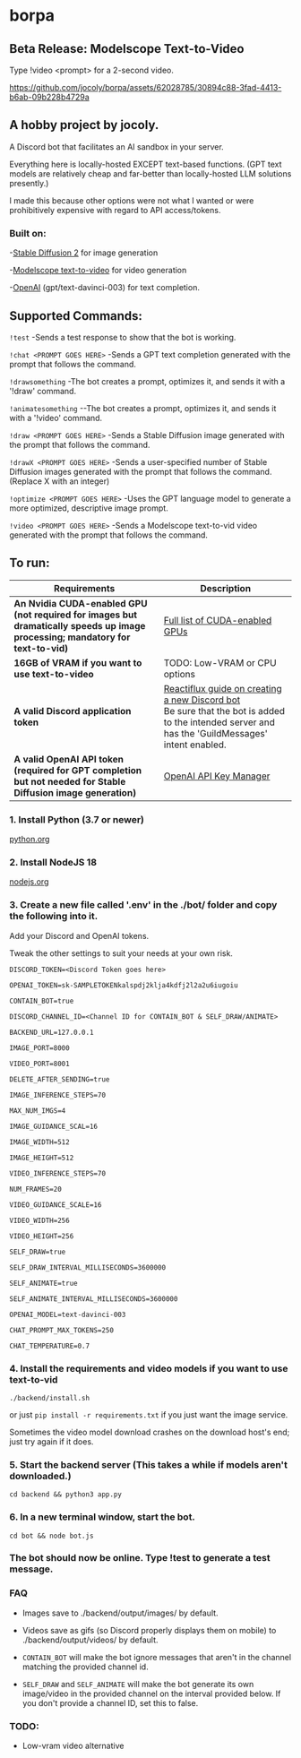 # borpa

## Beta Release: Modelscope Text-to-Video

Type !video \<prompt\> for a 2-second video.

https://github.com/jocoly/borpa/assets/62028785/30894c88-3fad-4413-b6ab-09b228b4729a

## A hobby project by jocoly.

A Discord bot that facilitates an AI sandbox in your server.

Everything here is locally-hosted EXCEPT text-based functions. (GPT text models are relatively cheap and far-better than locally-hosted LLM solutions presently.)

I made this because other options were not what I wanted or were prohibitively expensive with regard to API access/tokens.

### Built on:

-[Stable Diffusion 2](https://github.com/Stability-AI/stablediffusion) for image generation

-[Modelscope text-to-video](https://huggingface.co/spaces/damo-vilab/modelscope-text-to-video-synthesis) for video generation

-[OpenAI](https://platform.openai.com/account/api-keys) (gpt/text-davinci-003) for text completion.

## Supported Commands:

  `!test`
  -Sends a test response to show that the bot is working.

  `!chat <PROMPT GOES HERE>`
  -Sends a GPT text completion generated with the prompt that follows the command.

  `!drawsomething`
  -The bot creates a prompt, optimizes it, and sends it with a '!draw' command.

  `!animatesomething`
  --The bot creates a prompt, optimizes it, and sends it with a '!video' command.
  
  `!draw <PROMPT GOES HERE>`
  -Sends a Stable Diffusion image generated with the prompt that follows the command.
  
  `!drawX <PROMPT GOES HERE>`
  -Sends a user-specified number of Stable Diffusion images generated with the prompt that follows the command. (Replace X with an integer)

  `!optimize <PROMPT GOES HERE>`
  -Uses the GPT language model to generate a more optimized, descriptive image prompt.

  `!video <PROMPT GOES HERE>`
  -Sends a Modelscope text-to-vid video generated with the prompt that follows the command.

## To run:

| Requirements                                                                                                                    | Description                                                                                                                                                                                                                                     |
|---------------------------------------------------------------------------------------------------------------------------------|-------------------------------------------------------------------------------------------------------------------------------------------------------------------------------------------------------------------------------------------------|
| **An Nvidia CUDA-enabled GPU (not required for images but dramatically speeds up image processing; mandatory for text-to-vid)** | [Full list of CUDA-enabled GPUs](https://developer.nvidia.com/cuda-gpus)                                                                                                                                                                        |
| **16GB of VRAM if you want to use text-to-video**                                                                               | TODO: Low-VRAM or CPU options                                                                                                                                                                                                                   |
| **A valid Discord application token**                                                                                           | [Reactiflux guide on creating a new Discord bot](https://github.com/reactiflux/discord-irc/wiki/Creating-a-discord-bot-&-getting-a-token)<br />Be sure that the bot is added to the intended server and has the 'GuildMessages' intent enabled. |
| **A valid OpenAI API token (required for GPT completion but not needed for Stable Diffusion image generation)**                 | [OpenAI API Key Manager](https://platform.openai.com/account/api-keys)                                                                                                                                                                          |                                                                                                                                                         |


### 1. Install Python (3.7 or newer)

[python.org](https://www.python.org/downloads/)

### 2. Install NodeJS 18

[nodejs.org](https://nodejs.org/en/download)

### 3. Create a new file called '.env' in the ./bot/ folder and copy the following into it.

Add your Discord and OpenAI tokens.

Tweak the other settings to suit your needs at your own risk.

`DISCORD_TOKEN=<Discord Token goes here>`

`OPENAI_TOKEN=sk-SAMPLETOKENkalspdj2klja4kdfj2l2a2u6iugoiu`

`CONTAIN_BOT=true`

`DISCORD_CHANNEL_ID=<Channel ID for CONTAIN_BOT & SELF_DRAW/ANIMATE>`

`BACKEND_URL=127.0.0.1`

`IMAGE_PORT=8000`

`VIDEO_PORT=8001`

`DELETE_AFTER_SENDING=true`

`IMAGE_INFERENCE_STEPS=70`

`MAX_NUM_IMGS=4`

`IMAGE_GUIDANCE_SCAL=16`

`IMAGE_WIDTH=512`

`IMAGE_HEIGHT=512`

`VIDEO_INFERENCE_STEPS=70`

`NUM_FRAMES=20`

`VIDEO_GUIDANCE_SCALE=16`

`VIDEO_WIDTH=256`

`VIDEO_HEIGHT=256`

`SELF_DRAW=true`

`SELF_DRAW_INTERVAL_MILLISECONDS=3600000`

`SELF_ANIMATE=true`

`SELF_ANIMATE_INTERVAL_MILLISECONDS=3600000`

`OPENAI_MODEL=text-davinci-003`

`CHAT_PROMPT_MAX_TOKENS=250`

`CHAT_TEMPERATURE=0.7`


### 4. Install the requirements and video models if you want to use text-to-vid

`./backend/install.sh`

or just `pip install -r requirements.txt` if you just want the image service.

Sometimes the video model download crashes on the download host's end; just try again if it does.

### 5. Start the backend server (This takes a while if models aren't downloaded.)

`cd backend && python3 app.py`

### 6. In a new terminal window, start the bot.
`cd bot && node bot.js`

### The bot should now be online. Type !test to generate a test message.
  
### FAQ

- Images save to ./backend/output/images/ by default.

- Videos save as gifs (so Discord properly displays them on mobile) to ./backend/output/videos/ by default.

- `CONTAIN_BOT` will make the bot ignore messages that aren't in the channel matching the provided channel id.

- `SELF_DRAW` and `SELF_ANIMATE` will make the bot generate its own image/video in the provided channel on the interval provided below. If you don't provide a channel ID, set this to false.

### TODO:

- Low-vram video alternative

